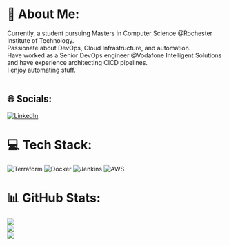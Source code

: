 # 💫 About Me:
Currently, a student pursuing Masters in Computer Science @Rochester Institute of Technology.<br>Passionate about DevOps, Cloud Infrastructure, and automation.<br>Have worked as a Senior DevOps engineer @Vodafone Intelligent Solutions and have experience architecting CICD pipelines.<br>I enjoy automating stuff.<br><br>


## 🌐 Socials:
[![LinkedIn](https://img.shields.io/badge/LinkedIn-%230077B5.svg?logo=linkedin&logoColor=white)](https://linkedin.com/in/chetanchandane) 

# 💻 Tech Stack:
![Terraform](https://img.shields.io/badge/terraform-%235835CC.svg?style=for-the-badge&logo=terraform&logoColor=white) ![Docker](https://img.shields.io/badge/docker-%230db7ed.svg?style=for-the-badge&logo=docker&logoColor=white) ![Jenkins](https://img.shields.io/badge/jenkins-%232C5263.svg?style=for-the-badge&logo=jenkins&logoColor=white) ![AWS](https://img.shields.io/badge/AWS-%23FF9900.svg?style=for-the-badge&logo=amazon-aws&logoColor=white)
# 📊 GitHub Stats:
![](https://github-readme-stats.vercel.app/api?username=chetanchandane&theme=dark&hide_border=false&include_all_commits=false&count_private=false)<br/>
![](https://github-readme-streak-stats.herokuapp.com/?user=chetanchandane&theme=dark&hide_border=false)<br/>
![](https://github-readme-stats.vercel.app/api/top-langs/?username=chetanchandane&theme=dark&hide_border=false&include_all_commits=false&count_private=false&layout=compact)

<!-- Proudly created with GPRM ( https://gprm.itsvg.in ) -->
